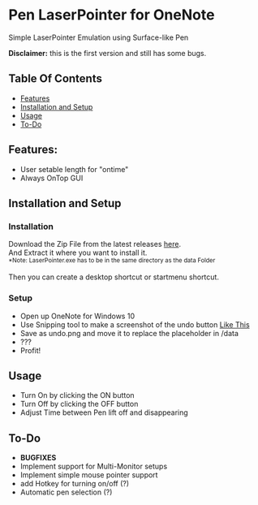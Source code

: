 # Pen LaserPointer for OneNote
Simple LaserPointer Emulation using Surface-like Pen

<b>Disclaimer:</b> this is the first version and still has some bugs.

## Table Of Contents

* [Features](#features)
* [Installation and Setup](#installation)
* [Usage](#usage)
* [To-Do](#to-do)

## Features:

* User setable length for "ontime"
* Always OnTop GUI

## Installation and Setup
### Installation
Download the Zip File from the latest releases [here](https://github.com/Nero2201/LaserPointer/releases).</br>
And Extract it where you want to install it. </br>
<sub>       *Note: LaserPointer.exe has to be in the same directory as the data Folder</sub> </br></br>
Then you can create a desktop shortcut or startmenu shortcut.
### Setup
* Open up OneNote for Windows 10
* Use Snipping tool to make a screenshot of the undo button [Like This](https://github.com/Nero2201/LaserPointer/wiki/Setup-With-Pictures)
* Save as undo.png and move it to replace the placeholder in /data
* ???
* Profit!

## Usage

* Turn On by clicking the ON button
* Turn Off by clicking the OFF button
* Adjust Time between Pen lift off and disappearing


## To-Do
* <b>BUGFIXES</b>
* Implement support for Multi-Monitor setups
* Implement simple mouse pointer support
* add Hotkey for turning on/off (?)
* Automatic pen selection (?)



